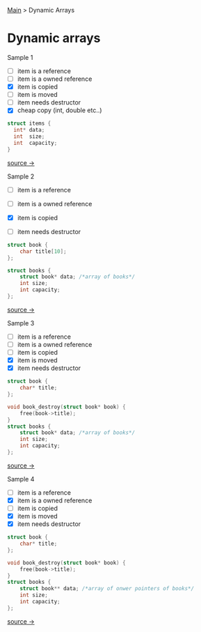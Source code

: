 
[Main](README.md) > Dynamic Arrays

# Dynamic arrays

Sample 1

* [ ] item is a reference
* [ ] item is a owned  reference
* [x] item is copied
* [ ] item is moved
* [ ] item needs destructor
* [x] cheap copy (int, double etc..)

```c
struct items {
  int* data;
  int  size;
  int  capacity;
}
```
[source → ](array1.md)

Sample 2

* [ ] item is a reference
* [ ] item is a owned  reference
* [x] item is copied
* [ ] item needs destructor


```c
struct book {
    char title[10];
};

struct books {
    struct book* data; /*array of books*/
    int size;
    int capacity;
};

```
[source → ](array2.md)

Sample 3

* [ ] item is a reference
* [ ] item is a owned  reference
* [ ] item is copied
* [x] item is moved
* [x] item needs destructor

```c
struct book {
    char* title;
};

void book_destroy(struct book* book) {
    free(book->title);
}
struct books {
    struct book* data; /*array of books*/
    int size;
    int capacity;
};
```
[source → ](array3.md)


Sample 4 

* [ ] item is a reference
* [x] item is a owned  reference
* [ ] item is copied
* [x] item is moved
* [x] item needs destructor

```c
struct book {
    char* title;
};

void book_destroy(struct book* book) {
    free(book->title);
}
struct books {
    struct book** data; /*array of onwer pointers of books*/
    int size;
    int capacity;
};
```
[source → ](array4.md)

